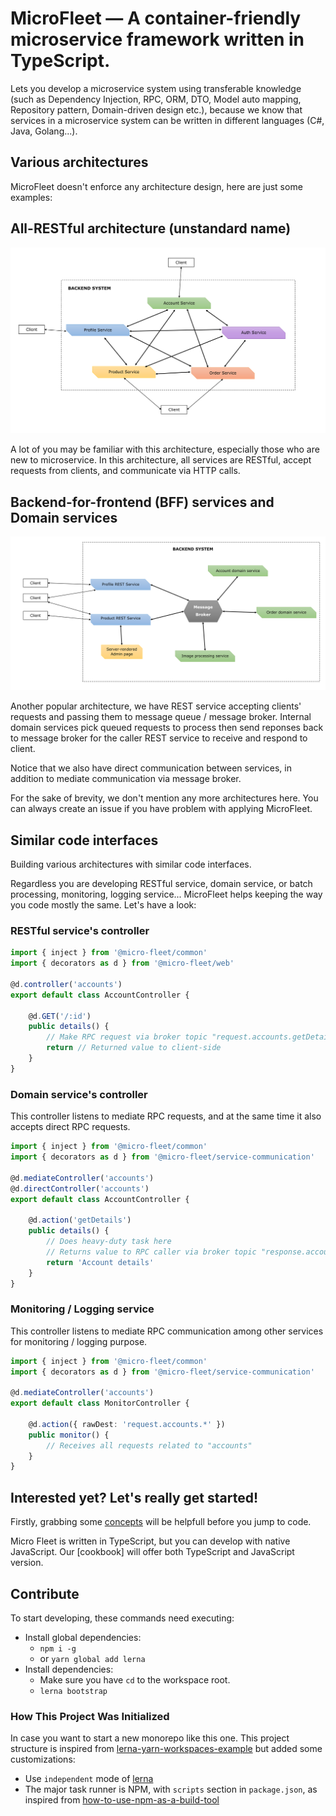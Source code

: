 MicroFleet — A container-friendly microservice framework written in TypeScript.
====
Lets you develop a microservice system using transferable knowledge (such as Dependency Injection, RPC, ORM, DTO, Model auto mapping, Repository pattern, Domain-driven design etc.), because we know that services in a microservice system can be written in different languages (C#, Java, Golang...).

Various architectures
----

MicroFleet doesn't enforce any architecture design, here are just some examples:

## All-RESTful architecture (unstandard name)

![All-RESTful architecture](./docs/concepts/images/microservice-architecture-1.png "All-RESTful architecture")

A lot of you may be familiar with this architecture, especially those who are new to microservice. In this architecture, all services are RESTful, accept requests from clients, and communicate via HTTP calls.


## Backend-for-frontend (BFF) services and Domain services

![Backend-for-frontend (BFF) services and Domain services](./docs/concepts/images/microservice-architecture-2.png "Backend-for-frontend (BFF) services and Domain services")

Another popular architecture, we have REST service accepting clients' requests and passing them to message queue / message broker. Internal domain services pick queued requests to process then send reponses back to message broker for the caller REST service to receive and respond to client.

Notice that we also have direct communication between services, in addition to mediate communication via message broker.

For the sake of brevity, we don't mention any more architectures here. You can always create an issue if you have problem with applying MicroFleet.

Similar code interfaces
----
Building various architectures with similar code interfaces.

Regardless you are developing RESTful service, domain service, or batch processing, monitoring, logging service... MicroFleet helps keeping the way you code mostly the same. Let's have a look:

### RESTful service's controller

```typescript
import { inject } from '@micro-fleet/common'
import { decorators as d } from '@micro-fleet/web'

@d.controller('accounts')
export default class AccountController {

	@d.GET('/:id')
	public details() {
		// Make RPC request via broker topic "request.accounts.getDetails"
		return // Returned value to client-side
	}
}

```

### Domain service's controller

This controller listens to mediate RPC requests, and at the same time it also accepts direct RPC requests.

```typescript
import { inject } from '@micro-fleet/common'
import { decorators as d } from '@micro-fleet/service-communication'

@d.mediateController('accounts')
@d.directController('accounts')
export default class AccountController {

	@d.action('getDetails')
	public details() {
		// Does heavy-duty task here
		// Returns value to RPC caller via broker topic "response.accounts.getDetails"
		return 'Account details'
	}
}

```

### Monitoring / Logging service

This controller listens to mediate RPC communication among other services for monitoring / logging purpose.

```typescript
import { inject } from '@micro-fleet/common'
import { decorators as d } from '@micro-fleet/service-communication'

@d.mediateController('accounts')
export default class MonitorController {

	@d.action({ rawDest: 'request.accounts.*' })
	public monitor() {
		// Receives all requests related to "accounts"
	}
}

```

Interested yet? Let's really get started!
----

Firstly, grabbing some [concepts](./docs/concepts/README.md) will be helpfull before you jump to code.

Micro Fleet is written in TypeScript, but you can develop with native JavaScript. Our [cookbook] will offer both TypeScript and JavaScript version.

## Contribute

To start developing, these commands need executing:
  * Install global dependencies:
    - `npm i -g`
    - or `yarn global add lerna`
  * Install dependencies:
    - Make sure you have `cd` to the workspace root.
    - `lerna bootstrap`

### How This Project Was Initialized

In case you want to start a new monorepo like this one. This project structure is inspired from [lerna-yarn-workspaces-example](https://github.com/Quramy/lerna-yarn-workspaces-example) but added some customizations:

* Use `independent` mode of [lerna](https://github.com/lerna/lerna)
* The major task runner is NPM, with `scripts` section in `package.json`, as inspired from [how-to-use-npm-as-a-build-tool](https://www.keithcirkel.co.uk/how-to-use-npm-as-a-build-tool/)


